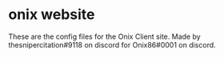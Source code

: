 # onix website
These are the config files for the Onix Client site. Made by thesnipercitation#9118 on discord for Onix86#0001 on discord.
